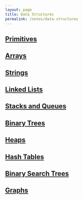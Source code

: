 ```yaml
---
layout: page
title: Data Structures
permalink: /notes/data-structures
---
```


## [Primitives](/notes/data-structures/primitives)

## [Arrays](/notes/data-structures/arrays)

## [Strings](/notes/data-structures/strings)

## [Linked Lists](/notes/data-structures/linked-lists)

## [Stacks and Queues](/notes/data-structures/stacks-queues)

## [Binary Trees](/notes/data-structures/binary-trees)

## [Heaps](/notes/data-structures/heaps)

## [Hash Tables](/notes/data-structures/hash-tables)

## [Binary Search Trees](/notes/data-structures/binary-search-trees)

## [Graphs](/notes/data-structures/graphs)
